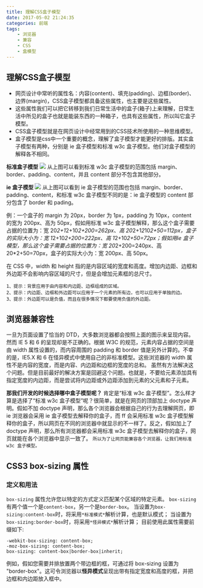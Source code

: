 ```yaml
---
title: 理解CSS盒子模型
date: 2017-05-02 21:24:35
categories: 前端
tags:
    - 浏览器
    - 兼容
    - CSS
    - 盒模型
---
```


## 理解CSS盒子模型

*  网页设计中常听的属性名：内容(content)、填充(padding)、边框(border)、边界(margin)，CSS盒子模型都具备这些属性，也主要是这些属性。
* 这些属性我们可以把它转移到我们日常生活中的盒子(箱子)上来理解，日常生活中所见的盒子也就是能装东西的一种箱子，也具有这些属性，所以叫它盒子模型。
* CSS盒子模型就是在网页设计中经常用到的CSS技术所使用的一种思维模型。
* 盒子模型是css中一个重要的概念，理解了盒子模型才能更好的排版。其实盒子模型有两种，分别是 ie 盒子模型和标准 w3c 盒子模型。他们对盒子模型的解释各不相同。

<!-- more -->

**标准盒子模型**
![](https://ww1.sinaimg.cn/large/79462090jw1f1it8lp6ssj20kq0cnjs4.jpg)
从上图可以看到标准 w3c 盒子模型的范围包括 margin、border、padding、content，并且 content 部分不包含其他部分。

**ie 盒子模型**
![](https://ww3.sinaimg.cn/large/79462090jw1f1it9z7ugkj20lz0cu0tf.jpg)
从上图可以看到 ie 盒子模型的范围也包括 margin、border、padding、content，和标准 w3c 盒子模型不同的是：ie 盒子模型的 content 部分包含了 border 和 pading。

例：一个盒子的 margin 为 20px，border 为 1px，padding 为 10px，content 的宽为 200px、高为 50px，假如用标准 w3c 盒子模型解释，那么这个盒子需要占据的位置为：宽 20*2+1*2+10*2+200=262px、高 20*2+1*2*10*2+50=112px，盒子的实际大小为：宽 1*2+10*2+200=222px、高 1*2+10*2+50=72px；假如用ie 盒子模型，那么这个盒子需要占据的位置为：宽 20*2+200=240px、高 20*2+50=70px，盒子的实际大小为：宽 200px、高 50px。

在 CSS 中，width 和 height 指的是内容区域的宽度和高度。增加内边距、边框和外边距不会影响内容区域的尺寸，但是会增加元素框的总尺寸。
```
1、提示：背景应用于由内容和内边距、边框组成的区域。
2、提示：内边距、边框和外边距可以应用于一个元素的所有边，也可以应用于单独的边。
3、提示：外边距可以是负值，而且在很多情况下都要使用负值的外边距。
```

## 浏览器兼容性
一旦为页面设置了恰当的 DTD，大多数浏览器都会按照上面的图示来呈现内容。然而 IE 5 和 6 的呈现却是不正确的。根据 W3C 的规范，元素内容占据的空间是由 width 属性设置的，而内容周围的 padding 和 border 值是另外计算的。不幸的是，IE5.X 和 6 在怪异模式中使用自己的非标准模型。这些浏览器的 width 属性不是内容的宽度，而是内容、内边距和边框的宽度的总和。
虽然有方法解决这个问题。但是目前最好的解决方案是回避这个问题。也就是，不要给元素添加具有指定宽度的内边距，而是尝试将内边距或外边距添加到元素的父元素和子元素。

**那我们开发的时候选择哪中盒子模型呢？**
肯定是“标准 w3c 盒子模型”。怎么样才算是选择了“标准 w3c 盒子模型”呢？很简单，就是在网页的顶部加上 doctype 声明。假如不加 doctype 声明，那么各个浏览器会根据自己的行为去理解网页，即 ie 浏览器会采用 ie 盒子模型去解释你的盒子，而 ff 会采用标准 w3c 盒子模型解释你的盒子，所以网页在不同的浏览器中就显示的不一样了。反之，假如加上了 doctype 声明，那么所有浏览器都会采用标准 w3c 盒子模型去解释你的盒子，网页就能在各个浏览器中显示一致了。
`所以为了让网页能兼容各个浏览器，让我们用标准 w3c 盒子模型。`

## CSS3 box-sizing 属性
### 定义和用法
`box-sizing` 属性允许您以特定的方式定义匹配某个区域的特定元素。
`box-sizing`有两个值一个是`content-box`，另一个是`border-box`。
当设置为`box-sizing:content-box`时，将采用`*标准模式*`解析计算，也是默认模式；
当设置为`box-sizing:border-box`时，将采用`*怪异模式*`解析计算；
目前使用此属性需要前缀如下:
```
-webkit-box-sizing: content-box;
-moz-box-sizing: content-box;
box-sizing: content-box|border-box|inherit;
```
例如，假如您需要并排放置两个带边框的框，可通过将 box-sizing 设置为 "border-box"。这可令浏览器以**怪异模式**呈现出带有指定宽度和高度的框，并把边框和内边距放入框中。
